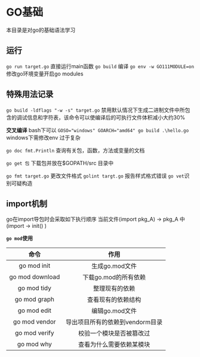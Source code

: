 # GO基础
本目录是对go的基础语法学习

## 运行
`go run target.go` 直接运行main函数
`go build` 编译
`go env -w GO111MODULE=on` 修改go环境变量开启go modules

## 特殊用法记录

`go build -ldflags "-w -s" target.go` 禁用默认情况下生成二进制文件中所包含的调试信息和字符表，该命令可以使编译后的可执行文件体积减小大约30%

**交叉编译**
bash下可以 `GOSO="windows" GOARCH="amd64" go build .\hello.go`
windows下需修改env 过于复杂

`go doc fmt.Println` 查询有关包，函数，方法或变量的文档

`go get 包` 下载包并放在$GOPATH/src 目录中

`go fmt target.go` 更改文件格式 `golint targt.go` 报告样式格式错误  `go vet`识别可疑构造


## import机制
go在import导包时会采取如下执行顺序
当前文件(import pkg_A) -> pkg_A 中(import -> init() )

**`go mod`使用**

|命令|作用|
|:-:|:-:|
|go mod init|生成go.mod文件|
|go mod download|下载go.mod的所有依赖|
|go mod tidy|整理现有的依赖|
|go mod graph|查看现有的依赖结构|
|go mod edit|编辑go.mod文件|
|go mod vendor|导出项目所有的依赖到vendorm目录|
|go mod verify|校验一个模块是否被篡改过|
|go mod why|查看为什么需要依赖某模块|


